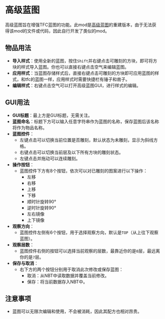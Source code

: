 # 高级蓝图

高级蓝图旨在增强TFC蓝图的功能。此mod是[高级蓝图](https://terrafirmacraft.com/f/topic/7639-tfc-07914-advanced-blueprint-v03/)的重建版本，由于无法获得该mod的文件或代码，因此自行开发了类似的mod。

## 物品用法

- **导入样式**：使用全新的蓝图，按住`Shift`并右键点击可雕刻的方块，即可将方块的样式导入蓝图。你也可以直接右键点击空气来编辑蓝图。
- **应用样式**：当蓝图存储样式后，直接右键点击可雕刻的方块即可应用蓝图的样式，和tfc的蓝图一样，应用样式时需要快捷栏有锤子和凿子。
- **编辑样式**：右键点击空气可以打开高级蓝图GUI，进行样式的编辑。

## GUI用法

- **GUI标题**：最上方是GUI标题，无需关注。
- **蓝图命名**：标题下方可以输入任意字符串作为蓝图的名称，保存蓝图后该名称将作为物品名称。
- **蓝图控件**：
  - 左键点击可以切换当前位置是否雕刻，默认状态为未雕刻，显示为斜线方格。
  - 右键点击可以切换当前层及以下所有方块的雕刻状态。
  - 左键点击并拖动可以连续雕刻。
- **操作按钮**：
  - 蓝图控件下方有8个按钮，依次可以对已雕刻的图案进行以下操作：
    - 左移
    - 右移
    - 上移
    - 下移
    - 顺时针旋转90°
    - 逆时针旋转90°
    - 左右镜像
    - 上下镜像
- **观察方向**：
  - 蓝图控件左侧有6个按钮，用于选择观察方向，默认是`TOP`（从上往下观察蓝图）。
- **观察层数**：
  - 蓝图控件右侧的按钮可以选择当前观察的层数，最靠近你的是`0`层，最远离你的是`7`层。
- **保存与取消**：
  - 右下方的两个按钮分别用于取消此次修改或保存蓝图：
    - 取消：从NBT中读取数据并覆盖当前修改。
    - 保存：将当前数据存入NBT中。

## 注意事项

- 蓝图可以无限次编辑和使用，不会被消耗，因此其配方也相对昂贵。
